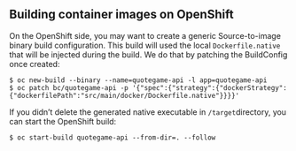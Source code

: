 

## Building container images on OpenShift

On the OpenShift side, you may want to create a generic Source-to-image binary build configuration. This build will used the local `Dockerfile.native` that will be injected during the build. We do that by patching the BuildConfig once created:

```
$ oc new-build --binary --name=quotegame-api -l app=quotegame-api
$ oc patch bc/quotegame-api -p '{"spec":{"strategy":{"dockerStrategy":{"dockerfilePath":"src/main/docker/Dockerfile.native"}}}}'
```

If you didn’t delete the generated native executable in `/target`directory, you can start the OpenShift build:

```
$ oc start-build quotegame-api --from-dir=. --follow 
```
